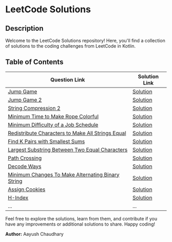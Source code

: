 # LeetCode Solutions

## Description

Welcome to the LeetCode Solutions repository! Here, you'll find a collection of solutions to the coding challenges from
LeetCode in Kotlin.

## Table of Contents

| Question Link                                                                                                                        | Solution Link                                                                                                                        |
|--------------------------------------------------------------------------------------------------------------------------------------|--------------------------------------------------------------------------------------------------------------------------------------|
| [Jump Game](https://leetcode.com/problems/jump-game/)                                                                                | [Solution](https://github.com/thearchetypee/LeetCodeSolutions/blob/main/src/December/JumpGame.kt)                                    |
| [Jump Game 2](https://leetcode.com/problems/jump-game-ii)                                                                            | [Solution](https://github.com/thearchetypee/LeetCodeSolutions/blob/main/src/December/JumpGame2.kt)                                   |
| [String Compression 2](https://leetcode.com/problems/string-compression-ii)                                                          | [Solution](https://github.com/thearchetypee/LeetCodeSolutions/blob/main/src/December/StringCompression2.kt)                          |
| [Minimum Time to Make Rope Colorful](https://leetcode.com/problems/minimum-time-to-make-rope-colorful)                               | [Solution](https://github.com/thearchetypee/LeetCodeSolutions/blob/main/src/December/MinimumTimeToMakeRopeColorFul.kt)               |
| [Minimum Difficulty of a Job Schedule](https://leetcode.com/problems/minimum-difficulty-of-a-job-schedule)                           | [Solution](https://github.com/thearchetypee/LeetCodeSolutions/blob/main/src/December/MinimumDiffOfAJobSchedule.kt)                   |
| [Redistribute Characters to Make All Strings Equal](https://leetcode.com/problems/redistribute-characters-to-make-all-strings-equal) | [Solution](https://github.com/thearchetypee/LeetCodeSolutions/blob/main/src/December/RedistributeCharacterstoMakeAllStringsEqual.kt) |
| [Find K Pairs with Smallest Sums](https://leetcode.com/problems/find-k-pairs-with-smallest-sums)                                     | [Solution](https://github.com/thearchetypee/LeetCodeSolutions/blob/main/src/December/KthSmallestPair.kt)                             |
| [Largest Substring Between Two Equal Characters](https://leetcode.com/problems/largest-substring-between-two-equal-characters)       | [Solution](https://github.com/thearchetypee/LeetCodeSolutions/blob/main/src/December/MaxLengthBetweenEqualCharacters.kt)             |
| [Path Crossing](https://leetcode.com/problems/path-crossing)                                                                         | [Solution](https://github.com/thearchetypee/LeetCodeSolutions/blob/main/src/December/PathCrossing.kt)                                |
| [Decode Ways](https://leetcode.com/problems/decode-ways/)                                                                            | [Solution](https://github.com/thearchetypee/LeetCodeSolutions/blob/main/src/December/NumDecoding.kt)                                 |
| [Minimum Changes To Make Alternating Binary String](https://leetcode.com/problems/minimum-changes-to-make-alternating-binary-string) | [Solution](https://github.com/thearchetypee/LeetCodeSolutions/blob/main/src/December/MinOperations.kt)                               |
| [Assign Cookies](https://leetcode.com/problems/assign-cookies)                                                                       | [Solution](https://github.com/thearchetypee/LeetCodeSolutions/blob/main/src/January/AssignCookies.kt)                                |
| [H-Index](https://leetcode.com/problems/h-index)                                                                              | [Solution](https://github.com/thearchetypee/LeetCodeSolutions/blob/main/src/January/HIndex.kt)                                       |
| ...                                                                                                                                  | ...                                                                                                                                  |

Feel free to explore the solutions, learn from them, and contribute if you have any improvements or additional solutions
to share. Happy coding!

**Author:** Aayush Chaudhary
